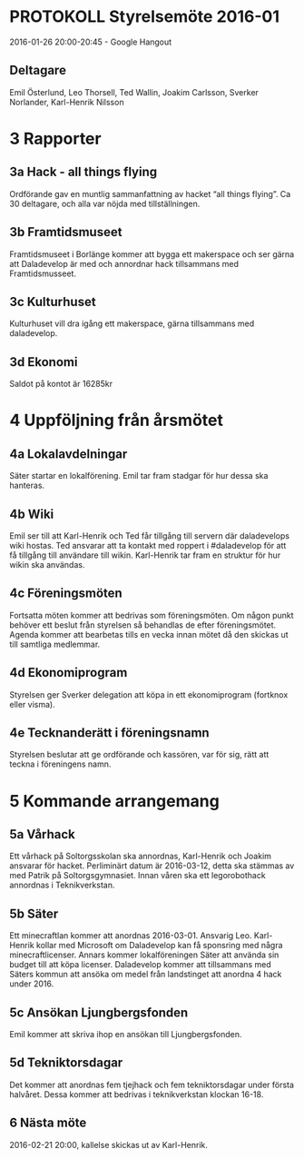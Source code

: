 # PROTOKOLL Styrelsemöte 2016-01
2016-01-26 20:00-20:45 - Google Hangout

## Deltagare
Emil Österlund, Leo Thorsell, Ted Wallin, Joakim Carlsson, Sverker Norlander, Karl-Henrik Nilsson

# 3 Rapporter
## 3a Hack - all things flying
Ordförande gav en muntlig sammanfattning av hacket “all things flying”. Ca 30 deltagare, och alla var nöjda med tillställningen.
## 3b Framtidsmuseet
Framtidsmuseet i Borlänge kommer att bygga ett makerspace och ser gärna att Daladevelop är med och annordnar hack tillsammans med Framtidsmusseet.
## 3c Kulturhuset
Kulturhuset vill dra igång ett makerspace, gärna tillsammans med daladevelop.
## 3d Ekonomi
Saldot på kontot är 16285kr

# 4 Uppföljning från årsmötet
## 4a Lokalavdelningar
Säter startar en lokalförening. Emil tar fram stadgar för hur dessa ska hanteras.
## 4b Wiki
Emil ser till att Karl-Henrik och Ted får tillgång till servern där daladevelops wiki hostas. Ted ansvarar att ta kontakt med roppert i #daladevelop för att få tillgång till användare till wikin.
Karl-Henrik tar fram en struktur för hur wikin ska användas.
## 4c Föreningsmöten
Fortsatta möten kommer att bedrivas som föreningsmöten. Om någon punkt behöver ett beslut från styrelsen så behandlas de efter föreningsmötet.
Agenda kommer att bearbetas tills en vecka innan mötet då den skickas ut till samtliga medlemmar.
## 4d Ekonomiprogram
Styrelsen ger Sverker delegation att köpa in ett ekonomiprogram (fortknox eller visma).
## 4e Tecknanderätt i föreningsnamn
Styrelsen beslutar att ge ordförande och kassören, var för sig, rätt att teckna i föreningens namn.

# 5 Kommande arrangemang
## 5a Vårhack
Ett vårhack på Soltorgsskolan ska annordnas, Karl-Henrik och Joakim ansvarar för hacket. Perliminärt datum är 2016-03-12, detta ska stämmas av med Patrik på Soltorgsgymnasiet.
Innan våren ska ett legorobothack annordnas i Teknikverkstan.
## 5b Säter
Ett minecraftlan kommer att anordnas 2016-03-01. Ansvarig Leo. Karl-Henrik kollar med Microsoft om Daladevelop kan få sponsring med några minecraftlicenser. Annars kommer lokalföreningen Säter att använda sin budget till att köpa licenser.
Daladevelop kommer att tillsammans med Säters kommun att ansöka om medel från landstinget att anordna 4 hack under 2016.
## 5c Ansökan Ljungbergsfonden
Emil kommer att skriva ihop en ansökan till Ljungbergsfonden.
## 5d Tekniktorsdagar
Det kommer att anordnas fem tjejhack och fem tekniktorsdagar under första halvåret. Dessa kommer att bedrivas i teknikverkstan klockan 16-18.

## 6 Nästa möte
2016-02-21 20:00, kallelse skickas ut av Karl-Henrik.
